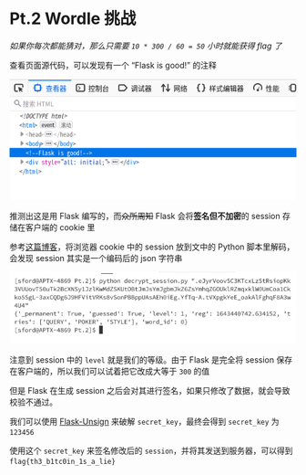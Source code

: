 # Pt.2 Wordle 挑战

*如果你每次都能猜对，那么只需要 `10 * 300 / 60 = 50` 小时就能获得 flag 了*

查看页面源代码，可以发现有一个 “Flask is good!” 的注释

![图1](assets/img1.png)

推测出这是用 Flask 编写的，而~~众所周知~~ Flask 会将**签名但不加密**的 session 存储在客户端的 cookie 里

参考[这篇博客](https://www.leavesongs.com/PENETRATION/client-session-security.html)，将浏览器 cookie 中的 session 放到文中的 Python 脚本里解码，会发现 session 其实是一个编码后的 json 字符串

![图2](assets/img2.png)

注意到 session 中的 `level` 就是我们的等级。由于 Flask 是完全将 session 保存在客户端的，所以我们可以试着把它改成大等于 `300` 的值

但是 Flask 在生成 session 之后会对其进行签名，如果只修改了数据，就会导致校验不通过。

我们可以使用 [Flask-Unsign](https://github.com/Paradoxis/Flask-Unsign) 来破解 `secret_key`，最终会得到 `secret_key` 为 `123456`

使用这个 `secret_key` 来签名修改后的 `session`，并将其发送到服务器，可以得到 `flag{th3_b1tc0in_1s_a_lie}`
